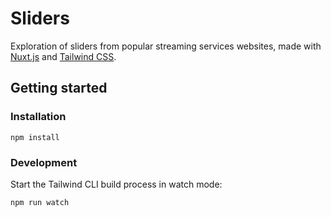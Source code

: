 # Sliders

Exploration of sliders from popular streaming services websites, 
made with [Nuxt.js](https://nuxtjs.org/) and [Tailwind CSS](https://tailwindcss.com/).

## Getting started

### Installation

```
npm install
```

### Development

Start the Tailwind CLI build process in watch mode:

```
npm run watch
```
